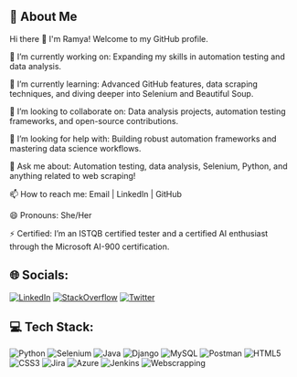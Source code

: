 ## 💫 **About Me**
Hi there 👋
I'm Ramya! Welcome to my GitHub profile.

🔭 I’m currently working on: Expanding my skills in automation testing and data analysis.

🌱 I’m currently learning: Advanced GitHub features, data scraping techniques, and diving deeper into Selenium and Beautiful Soup.

👯 I’m looking to collaborate on: Data analysis projects, automation testing frameworks, and open-source contributions.

🤔 I’m looking for help with: Building robust automation frameworks and mastering data science workflows.

💬 Ask me about: Automation testing, data analysis, Selenium, Python, and anything related to web scraping!

📫 How to reach me: Email | LinkedIn | GitHub

😄 Pronouns: She/Her

⚡ Certified: I’m an ISTQB certified tester and a certified AI enthusiast through the Microsoft AI-900 certification.

## 🌐 **Socials:**

[![LinkedIn](https://img.shields.io/badge/LinkedIn-blue?style=flat-square&logo=linkedin)](https://linkedin.com)
[![StackOverflow](https://img.shields.io/badge/StackOverflow-orange?style=flat-square&logo=stackoverflow)](https://stackoverflow.com)
[![Twitter](https://img.shields.io/badge/Twitter-blue?style=flat-square&logo=twitter)](https://twitter.com)

## 💻 **Tech Stack**:


![Python](https://img.shields.io/badge/-JavaScript-F7DF1E?style=flat-square&logo=Python)
![Selenium](https://img.shields.io/badge/-TypeScript-3178C6?style=flat-square&logo=Selenium)
![Java](https://img.shields.io/badge/-Node.js-339933?style=flat-square&logo=Java)
![Django](https://img.shields.io/badge/-Express.js-000000?style=flat-square&logo=Django)
![MySQL](https://img.shields.io/badge/-React-61DAFB?style=flat-square&logo=MySQL)
![Postman](https://img.shields.io/badge/-Angular-DD0031?style=flat-square&logo=Postman)
![HTML5](https://img.shields.io/badge/-HTML5-E34F26?style=flat-square&logo=html5)
![CSS3](https://img.shields.io/badge/-CSS3-1572B6?style=flat-square&logo=css3) 
![Jira](https://img.shields.io/badge/-Python-3776AB?style=flat-square&logo=Jira)
![Azure](https://img.shields.io/badge/-Django-092E20?style=flat-square&logo=Azure)
![Jenkins](https://img.shields.io/badge/-MySQL-4479A1?style=flat-square&logo=Jenkins)
![Webscrapping](https://img.shields.io/badge/-PostgreSQL-336791?style=flat-square&logo=Webscrapping)


